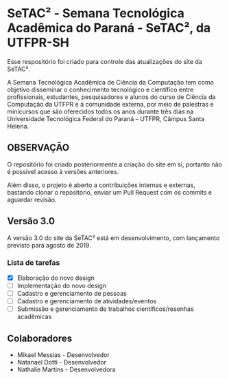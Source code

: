 # SeTAC² - Semana Tecnológica Acadêmica do Paraná - SeTAC², da UTFPR-SH
Esse respositório foi criado para controle das atualizações do site da SeTAC².

A Semana Tecnológica Acadêmica de Ciência da Computação tem como objetivo
disseminar o conhecimento tecnológico e científico entre profissionais,
estudantes, pesquisadores e alunos do curso de Ciência da Computação da UTFPR
e à comunidade externa, por meio de palestras e minicursos que são oferecidos
todos os anos durante três dias na Universidade Tecnológica Federal do Paraná – UTFPR,
Câmpus Santa Helena.

## OBSERVAÇÃO

O repositório foi criado posteriormente a criação do site em si, portanto não é
possível acesso à versões anteriores.

Além disso, o projeto é aberto a contribuições internas e externas, bastando clonar
o repositório, enviar um Pull Request com os commits e aguardar revisão.

## Versão 3.0

A versão 3.0 do site da SeTAC² está em desenvolvimento, com lançamento previsto para
agosto de 2019.

### Lista de tarefas 

- [x] Elaboração do novo design
- [ ] Implementação do novo design
- [ ] Cadastro e gerenciamento de pessoas
- [ ] Cadastro e gerenciamento de atividades/eventos
- [ ] Submissão e gerenciamento de trabalhos científicos/resenhas acadêmicas

## Colaboradores

- Mikael Messias - Desenvolvedor
- Natanael Dotti - Desenvolvedor
- Nathalie Martins - Desenvolvedora

